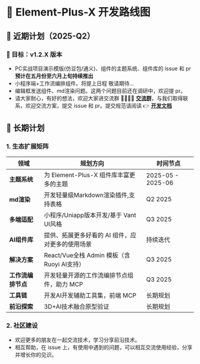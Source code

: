 # 🚀 Element-Plus-X 开发路线图

## 📅 近期计划（2025-Q2）
### 🎯 目标：v1.2.X 版本

- PC实战项目演示模版(仿豆包/通义)、组件的主题系统、组件库的 issue 和 pr  **预计在五月份至六月上旬持续推出**
- 小程序端+工作流编排组件。将提上日程 敬请期待...
- 编辑框发送组件、md渲染问题。这两个问题目前还在调研中，欢迎提 pr。
- 请大家耐心，有好的想法，欢迎大家进交流群 👨‍👩‍👧‍👧 **[交流群](https://element-plus-x.com/introduce.html#%F0%9F%91%A5-%E7%A4%BE%E5%8C%BA%E6%94%AF%E6%8C%81)**，与我们取得联系，欢迎交流方案，提交 issue 和 pr。提交规范请阅读 👉 **[开发文档](https://element-plus-x.com/guide/develop.html)**

## 🌱 长期计划
### 1. 生态扩展矩阵
| 领域         | 规划方向                          | 时间节点   |
|--------------|-----------------------------------|------------|
| **主题系统** | 为 Element-Plus-X 组件库丰富更多的主题 | 2025-05 - 2025-06 |
| **md渲染** | 开发轻量级Markdown渲染插件,支持表格        | Q2 2025 |
| **多端适配** | 小程序/Uniapp版本开发/基于 Vant UI风格 | Q3 2025    |
| **AI组件库** | 提供、拓展更多好看的 AI 组件，应对更多的使用场景 | 持续迭代   |
| **解决方案** | React/Vue全栈 Admin 模板（含Ruoyi AI支持） | Q3 2025 |
| **工作流编排节点** | 开发轻量开源的工作流编排节点组件，助力 MCP     | Q3 2025 |
| **工具链**   | 开发AI开发辅助工具集，前端 MCP               | 长期规划   |
| **前沿探索** | 3D+AI技术融合原型验证             | 长期规划   |

### 2. 社区建设
-  欢迎更多的朋友在一起交流技术，学习分享前沿技术。
-  相互帮助，在 issue 上，有使用中遇到的问题，可以相互交流使用经验，分享并增长你的见识。
